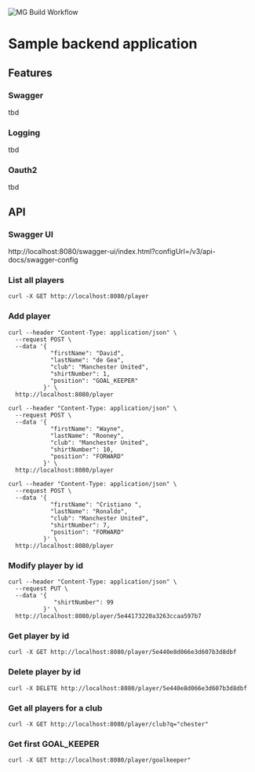 
![MG Build Workflow](https://github.com/MG4Code/mg-football-be/workflows/MG%20Build%20Workflow/badge.svg)


# Sample backend application

## Features

### Swagger
tbd
### Logging
tbd
### Oauth2
tbd

## API

### Swagger UI

http://localhost:8080/swagger-ui/index.html?configUrl=/v3/api-docs/swagger-config

### List all players
```
curl -X GET http://localhost:8080/player
```

### Add player
```
curl --header "Content-Type: application/json" \
  --request POST \
  --data '{
            "firstName": "David",
            "lastName": "de Gea",
            "club": "Manchester United",
            "shirtNumber": 1,
            "position": "GOAL_KEEPER"
          }' \
  http://localhost:8080/player
```
```
curl --header "Content-Type: application/json" \
  --request POST \
  --data '{
            "firstName": "Wayne",
            "lastName": "Rooney",
            "club": "Manchester United",
            "shirtNumber": 10,
            "position": "FORWARD"
          }' \
  http://localhost:8080/player
```
```
curl --header "Content-Type: application/json" \
  --request POST \
  --data '{
            "firstName": "Cristiano ",
            "lastName": "Ronaldo",
            "club": "Manchester United",
            "shirtNumber": 7,
            "position": "FORWARD"
          }' \
  http://localhost:8080/player
```

### Modify player by id

```
curl --header "Content-Type: application/json" \
  --request PUT \
  --data '{
             "shirtNumber": 99
          }' \
  http://localhost:8080/player/5e44173220a3263ccaa597b7
```

### Get player by id
```
curl -X GET http://localhost:8080/player/5e440e8d066e3d607b3d8dbf
```

### Delete player by id
```
curl -X DELETE http://localhost:8080/player/5e440e8d066e3d607b3d8dbf
```

### Get all players for a club
```
curl -X GET http://localhost:8080/player/club?q="chester"
```

### Get first GOAL_KEEPER
```
curl -X GET http://localhost:8080/player/goalkeeper"
```
